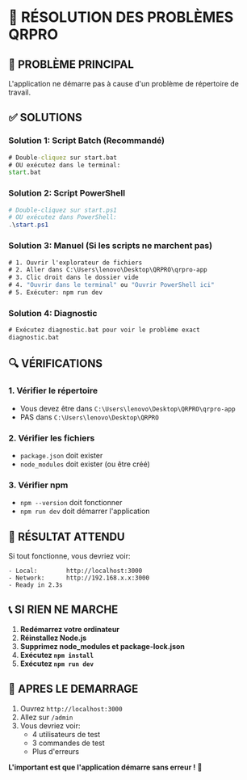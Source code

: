 # 🔧 RÉSOLUTION DES PROBLÈMES QRPRO

## 🚨 PROBLÈME PRINCIPAL
L'application ne démarre pas à cause d'un problème de répertoire de travail.

## ✅ SOLUTIONS

### Solution 1: Script Batch (Recommandé)
```cmd
# Double-cliquez sur start.bat
# OU exécutez dans le terminal:
start.bat
```

### Solution 2: Script PowerShell
```powershell
# Double-cliquez sur start.ps1
# OU exécutez dans PowerShell:
.\start.ps1
```

### Solution 3: Manuel (Si les scripts ne marchent pas)
```cmd
# 1. Ouvrir l'explorateur de fichiers
# 2. Aller dans C:\Users\lenovo\Desktop\QRPRO\qrpro-app
# 3. Clic droit dans le dossier vide
# 4. "Ouvrir dans le terminal" ou "Ouvrir PowerShell ici"
# 5. Exécuter: npm run dev
```

### Solution 4: Diagnostic
```cmd
# Exécutez diagnostic.bat pour voir le problème exact
diagnostic.bat
```

## 🔍 VÉRIFICATIONS

### 1. Vérifier le répertoire
- Vous devez être dans `C:\Users\lenovo\Desktop\QRPRO\qrpro-app`
- PAS dans `C:\Users\lenovo\Desktop\QRPRO`

### 2. Vérifier les fichiers
- `package.json` doit exister
- `node_modules` doit exister (ou être créé)

### 3. Vérifier npm
- `npm --version` doit fonctionner
- `npm run dev` doit démarrer l'application

## 🎯 RÉSULTAT ATTENDU

Si tout fonctionne, vous devriez voir:
```
- Local:        http://localhost:3000
- Network:      http://192.168.x.x:3000
- Ready in 2.3s
```

## 📞 SI RIEN NE MARCHE

1. **Redémarrez votre ordinateur**
2. **Réinstallez Node.js**
3. **Supprimez node_modules et package-lock.json**
4. **Exécutez `npm install`**
5. **Exécutez `npm run dev`**

## 🚀 APRES LE DEMARRAGE

1. Ouvrez `http://localhost:3000`
2. Allez sur `/admin`
3. Vous devriez voir:
   - 4 utilisateurs de test
   - 3 commandes de test
   - Plus d'erreurs

**L'important est que l'application démarre sans erreur !** 🎉

